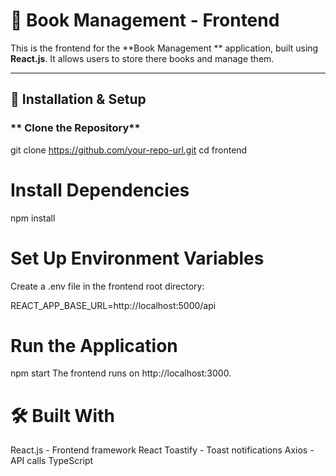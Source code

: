 # 🌟 Book Management - Frontend

This is the frontend for the **Book Management ** application, built using **React.js**. It allows users to store there books and manage them.

---

## 🚀 Installation & Setup

### ** Clone the Repository**
git clone https://github.com/your-repo-url.git
cd frontend

# Install Dependencies
npm install

# Set Up Environment Variables
Create a .env file in the frontend root directory:

REACT_APP_BASE_URL=http://localhost:5000/api

# Run the Application
npm start
The frontend runs on http://localhost:3000.


# 🛠 Built With
React.js - Frontend framework
React Toastify - Toast notifications
Axios - API calls
TypeScript
